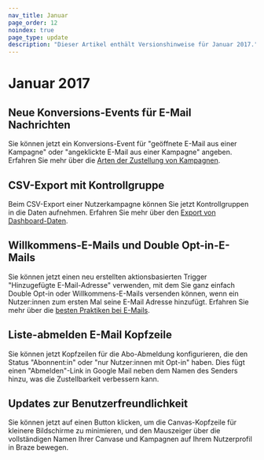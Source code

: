 ```yaml
---
nav_title: Januar
page_order: 12
noindex: true
page_type: update
description: "Dieser Artikel enthält Versionshinweise für Januar 2017."
---
```

# Januar 2017

## Neue Konversions-Events für E-Mail Nachrichten

Sie können jetzt ein Konversions-Event für "geöffnete E-Mail aus einer Kampagne" oder "angeklickte E-Mail aus einer Kampagne" angeben. Erfahren Sie mehr über die [Arten der Zustellung von Kampagnen]({{site.baseurl}}/user_guide/engagement_tools/campaigns/scheduling_and_organizing/delivery_types/).

## CSV-Export mit Kontrollgruppe
Beim CSV-Export einer Nutzerkampagne können Sie jetzt Kontrollgruppen in die Daten aufnehmen. Erfahren Sie mehr über den [Export von Dashboard-Daten]({{site.baseurl}}/user_guide/data_and_analytics/export_braze_data/).

## Willkommens-E-Mails und Double Opt-in-E-Mails
Sie können jetzt einen neu erstellten aktionsbasierten Trigger "Hinzugefügte E-Mail-Adresse" verwenden, mit dem Sie ganz einfach Double Opt-in oder Willkommens-E-Mails versenden können, wenn ein Nutzer:innen zum ersten Mal seine E-Mail Adresse hinzufügt. Erfahren Sie mehr über die [besten Praktiken bei E-Mails]({{site.baseurl}}/user_guide/message_building_by_channel/email/faq/).

## Liste-abmelden E-Mail Kopfzeile
Sie können jetzt Kopfzeilen für die Abo-Abmeldung konfigurieren, die den Status "Abonnent:in" oder "nur Nutzer:innen mit Opt-in" haben. Dies fügt einen "Abmelden"-Link in Google Mail neben dem Namen des Senders hinzu, was die Zustellbarkeit verbessern kann.

## Updates zur Benutzerfreundlichkeit
Sie können jetzt auf einen Button klicken, um die Canvas-Kopfzeile für kleinere Bildschirme zu minimieren, und den Mauszeiger über die vollständigen Namen Ihrer Canvase und Kampagnen auf Ihrem Nutzerprofil in Braze bewegen.



